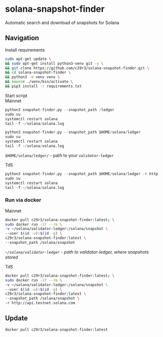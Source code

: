 # solana-snapshot-finder
Automatic search and download of snapshots for Solana  

## Navigation  

  
Install requirements  
```bash
sudo apt-get update \
&& sudo apt-get install python3-venv git -y \
&& git clone https://github.com/c29r3/solana-snapshot-finder.git \
&& cd solana-snapshot-finder \
&& python3 -m venv venv \
&& source ./venv/bin/activate \
&& pip3 install -r requirements.txt
```

Start script  
Mainnet  
```python
python3 snapshot-finder.py --snapshot_path /ledger
sudo su
systemctl restart solana
tail -f ~/solana/solana.log
``` 
```python
python3 snapshot-finder.py --snapshot_path $HOME/solana/ledger
sudo su
systemctl restart solana
tail -f ~/solana/solana.log
``` 
`$HOME/solana/ledger/` - path to your `validator-ledger`


TdS  
```python
python3 snapshot-finder.py --snapshot_path $HOME/solana/ledger -r http://api.testnet.solana.com
sudo su
systemctl restart solana
tail -f ~/solana/solana.log
``` 

### Run via docker  
Mainnet  
```bash
docker pull c29r3/solana-snapshot-finder:latest; \
sudo docker run -it --rm \
-v ~/solana/validator-ledger:/solana/snapshot \
--user $(id -u):$(id -g) \
c29r3/solana-snapshot-finder:latest \
--snapshot_path /solana/snapshot
```
*`~/solana/validator-ledger` - path to validator-ledger, where snapshots stored*

TdS  
```bash
docker pull c29r3/solana-snapshot-finder:latest; \
sudo docker run -it --rm \
-v ~/solana/validator-ledger:/solana/snapshot \
--user $(id -u):$(id -g) \
c29r3/solana-snapshot-finder:latest \
--snapshot_path /solana/snapshot \
-r http://api.testnet.solana.com
```

## Update  
`docker pull c29r3/solana-snapshot-finder:latest`
